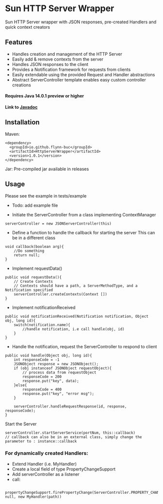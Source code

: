 # Sun HTTP Server Wrapper


Sun HTTP Server wrapper with JSON responses, pre-created Handlers and quick context creators

## Features
  - Handles creation and management of the HTTP Server
  - Easily add & remove contexts from the server
  - Handles JSON responses to the client
  - Provides a Notification framework for requests from clients
  - Easily extendable using the provided Request and Handler abstractions
  - Abstract ServerController template enables easy custom controller creations
  
  
  #### Requires Java 14.0.1 preview or higher
  
  
  #### Link to [Javadoc](https://flynn-buc.github.io/HttpServerWrapper/docs/index.html)

## Installation
Maven: 
```
<dependency>
  <groupId>io.github.flynn-buc</groupId>
  <artifactId>HttpServerWrapper</artifactId>
  <version>1.0.1</version>
</dependency>
```
    
Jar: Pre-compiled jar available in releases


## Usage
Please see the example in tests/example
- Todo: add example file 

- Initiate the ServerController from a class implementing ContextManager
``` 
serverController = new JSONServerController(this)
```

- Define a function to handle the callback for starting the server
This can be in a different class
```
void callback(boolean arg){
    //Do something
    return null;
}
```

- Implement requestData()
```
public void requestData(){
    // Create Contexts
    // Contexts should have a path, a ServerMethodType, and a Notification specified
    serverController.createContexts(Context [])
}
```

- Implement notificationReceived
```
public void notificationReceived(Notification notification, Object obj, long id){
    switch(notification.name){
        //handle notification, i.e call handle(obj, id)
    }
}
```

- Handle the notification, request the ServerController to respond to client
```
public void handle(Object obj, long id){
    int responseCode = -1
    JSONObject response = new JSONObject();
    if (obj instanceof JSONObject requestObject){
        // process data from requestObject
        responseCode = 200
        response.put("key", data);
    }else{
        responseCode = 400
        response.put("key", "error msg");
    }
    
    serverController.handleRequestResponse(id, response, responseCode);
}
```

Start the Server
```
serverController.startServerService(portNum, this::callback) 
// callback can also be in an external class, simply change the parameter to : instance::callback
```


### For dynamically created Handlers:
- Extend Handler (i.e. MyHandler)
- Create a local field of type PropertyChangeSupport
- Add serverController as a listener
- call:
```
    propertyChangeSupport.firePropertyChange(ServerController.PROPERTY_CHANGE_STR, null, new MyHandler(path))
```
